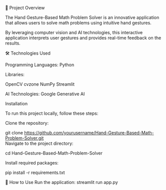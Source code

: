 🚀 Project Overview

The Hand Gesture-Based Math Problem Solver is an innovative application that allows users to solve math problems using intuitive hand gestures. 

By leveraging computer vision and AI technologies, this interactive application interprets user gestures and provides real-time feedback on the results.

🛠️ Technologies Used

Programming Languages: Python

Libraries:

OpenCV
cvzone
NumPy
Streamlit

AI Technologies: Google Generative AI

Installation

To run this project locally, follow these steps:

Clone the repository:

git clone https://github.com/yourusername/Hand-Gesture-Based-Math-Problem-Solver.git  
Navigate to the project directory:

cd Hand-Gesture-Based-Math-Problem-Solver  

Install required packages:

pip install -r requirements.txt  

🎨 How to Use
Run the application:
streamlit run app.py  
